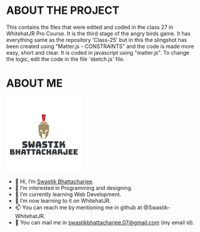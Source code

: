 # ABOUT THE PROJECT
This contains the files that were edited and coded in the class 27 in WhitehatJR Pro Course. It is the third stage of the angry birds game. It has everything same as the repository 'Class-25' but in this the slingshot has been created using "Matter.js - CONSTRAINTS" and the code is made more easy, short and clear. It is coded in javascript using "matter.js". To change the logic, edit the code in the file 'sketch.js' file.

# ABOUT ME

![My Image](https://github.com/Swastik-WhitehatJR/Class-23/blob/main/swastik.png)

- 👋 Hi, I’m [Swastik Bhattacharjee](https://github.com/Swastik-WhitehatJR).
- 👀 I’m interested in Programming and designing.
- 🌱 I’m currently learning Web Development.
- 💞️ I’m now learning to it on WhitehatJR.
- 📫 You can reach me by mentioning me in github at @Swastik-WhitehatJR.
- 💌 You can mail me in swastikbhattacharjee.07@gmail.com (my email id).
